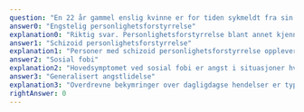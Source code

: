 ```yaml
---
question: "En 22 år gammel enslig kvinne er for tiden sykmeldt fra sin stilling som lærling som helsefagarbeider. Hun holder seg mest for seg selv. Hun er ofte hos deg som fastlege og du har etter hvert kartlagt en del plager hos henne. I sosiale relasjoner er hun redd for å dumme seg ut, redd for å bli avvist og er svært nærtagende. Hun har dårlig selvbilde og sier ofte at hun kommer til kort. I samtaler med deg ber hun om hjelp til å håndtere sin engstelse og uro rundt en rekke dagligdagse hendelser. Hun ønsker å få venner men har aldri egentlig hatt noen nære venner. Du bestemmer deg for å henvise henne til utredning ved psykiatrisk poliklinikk. Hvilken diagnose er mest sannsynlige tentative diagnose?"
answer0: "Engstelig personlighetsforstyrrelse"
explanation0: "Riktig svar. Personlighetsforstyrrelse blant annet kjennetegnet av vedvarende og gjennomgripende følelser av anspenthet og frykt, oppfatning om at en er sosialt klønete, overdreven opptatthet av å kunne bli kritisert eller avvist, uvillighet til å involvere seg med andre i frykt for å ikke bli likt, innskrenket livsstil og sosial unnvikelse. Pasienten har mer omfattende problematikk enn det som kan forklares av sosial fobi."
answer1: "Schizoid personlighetsforstyrrelse"
explanation1: "Personer med schizoid personlighetsforstyrrelse opplever også ubehag ved nære sosiale relasjoner og er også sosialt isolerte, men har ikke samme ønske om sosial kontakt. Pasienten lider tydelig av sine utfordringer."
answer2: "Sosial fobi"
explanation2: "Hovedsymptomet ved sosial fobi er angst i situasjoner hvor personen er utsatt for ukjente mennesker eller for mulig gransking av andre. En person med sosial fobi er typisk klar over at angsten er overdreven eller urimelig. Personer med sosial fobi kan også ha lav selvfølelse, men har mer spesifikke vanskeligheter i sosiale situasjoner hvor de utfører handlinger mens andre ser på, ikke ellers."
answer3: "Generalisert angstlidelse"
explanation3: "Overdrevne bekymringer over dagligdagse hendelser er typisk ved generalisert angstlidelse. Angsten er diffus og ikke bare knyttet til bestemte situasjoner som ved fobier. Det er ikke typisk med vanskeligheter i sosiale situasjoner."
rightAnswer: 0
---
```

